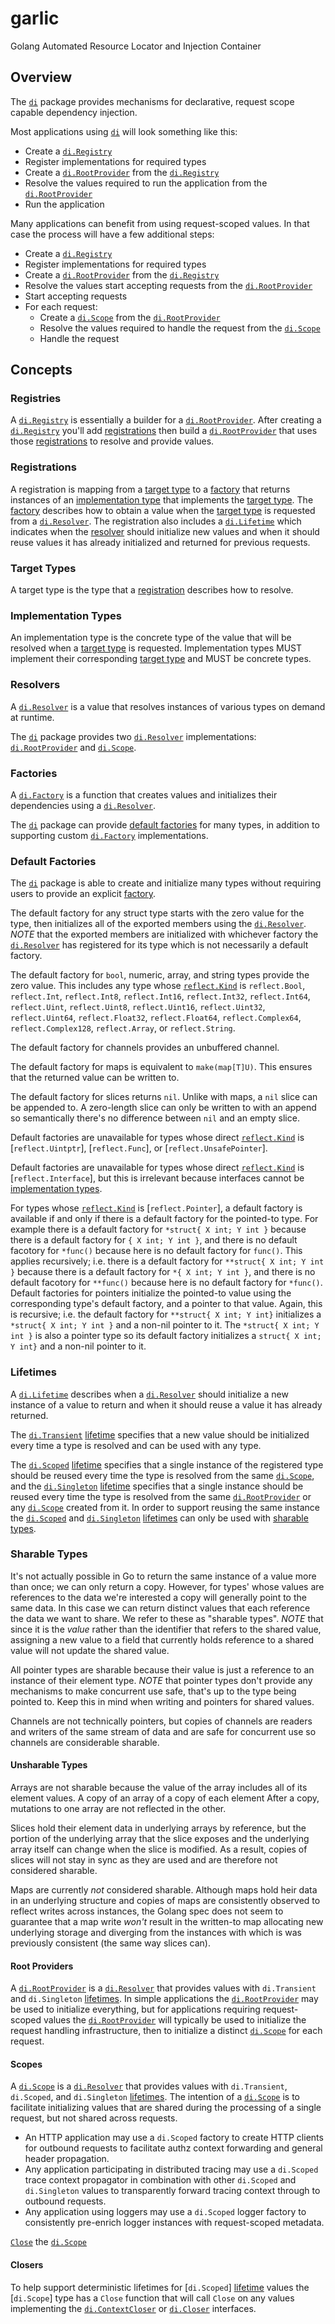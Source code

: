 # garlic

Golang Automated Resource Locator and Injection Container

## Overview

The [`di`][di] package provides mechanisms for declarative, request scope capable dependency injection.

Most applications using [`di`][di] will look something like this:

- Create a [`di.Registry`](#registries)
- Register implementations for required types
- Create a [`di.RootProvider`](#root-providers) from the [`di.Registry`](#registries)
- Resolve the values required to run the application from the [`di.RootProvider`](#root-providers)
- Run the application

Many applications can benefit from using request-scoped values. In that case the process will have a few additional steps:

- Create a [`di.Registry`](#registries)
- Register implementations for required types
- Create a [`di.RootProvider`](#root-providers) from the [`di.Registry`](#registries)
- Resolve the values start accepting requests from the [`di.RootProvider`](#root-providers)
- Start accepting requests
- For each request:
  - Create a [`di.Scope`](#scopes) from the [`di.RootProvider`](#root-providers)
  - Resolve the values required to handle the request from the [`di.Scope`](#scopes)
  - Handle the request

## Concepts

### Registries

A [`di.Registry`][di.Registry] is essentially a builder for a [`di.RootProvider`](#root-providers). After creating a [`di.Registry`][di.Registry] you'll add [registrations](#registrations) then build a [`di.RootProvider`](#root-providers) that uses those [registrations](#registrations) to resolve and provide values.

### Registrations

A registration is mapping from a [target type](#target-types) to a [factory](#factories) that returns instances of an [implementation type](#implementation-types) that implements the [target type](#target-types). The [factory](#factories) describes how to obtain a value when the [target type](#target-types) is requested from a [`di.Resolver`](#resolvers). The registration also includes a [`di.Lifetime`](#lifetimes) which indicates when the [resolver](#resolvers) should initialize new values and when it should reuse values it has already initialized and returned for previous requests.

### Target Types

A target type is the type that a [registration](#registrations) describes how to resolve.

### Implementation Types

An implementation type is the concrete type of the value that will be resolved when a [target type](#target-types) is requested. Implementation types MUST implement their corresponding [target type](#target-types) and MUST be concrete types.

### Resolvers

A [`di.Resolver`][di.Resolver] is a value that resolves instances of various types on demand at runtime.

The [`di`][di] package provides two [`di.Resolver`][di.Resolver] implementations: [`di.RootProvider`](#root-providers) and [`di.Scope`](#scopes).

### Factories

A [`di.Factory`][di.Factory] is a function that creates values and initializes their dependencies using a [`di.Resolver`](#resolvers).

The [`di`][di] package can provide [default factories](#default-factories) for many types, in addition to supporting custom [`di.Factory`][di.Factory] implementations.

### Default Factories

The [`di`][di] package is able to create and initialize many types without requiring users to provide an explicit [factory](#factories).

The default factory for any struct type starts with the zero value for the type, then initializes all of the exported members using the [`di.Resolver`](#resolvers). _NOTE_ that the exported members are initialized with whichever factory the [`di.Resolver`](#resolvers) has registered for its type which is not necessarily a default factory.

The default factory for `bool`, numeric, array, and string types provide the zero value. This includes any type whose [`reflect.Kind`][reflect.Kind] is `reflect.Bool`, `reflect.Int`, `reflect.Int8`, `reflect.Int16`, `reflect.Int32`, `reflect.Int64`, `reflect.Uint`, `reflect.Uint8`, `reflect.Uint16`, `reflect.Uint32`, `reflect.Uint64`, `reflect.Float32`, `reflect.Float64`, `reflect.Complex64`, `reflect.Complex128`, `reflect.Array`, or `reflect.String`.

The default factory for channels provides an unbuffered channel.

The default factory for maps is equivalent to `make(map[T]U)`. This ensures that the returned value can be written to.

The default factory for slices returns `nil`. Unlike with maps, a `nil` slice can be appended to. A zero-length slice can only be written to with an append so semantically there's no difference between `nil` and an empty slice.

Default factories are unavailable for types whose direct [`reflect.Kind`][reflect.Kind] is [`reflect.Uintptr`], [`reflect.Func`], or [`reflect.UnsafePointer`].

Default factories are unavailable for types whose direct [`reflect.Kind`][reflect.Kind] is [`reflect.Interface`], but this is irrelevant because interfaces cannot be [implementation types](#implementation-types).

For types whose [`reflect.Kind`][reflect.Kind] is [`reflect.Pointer`], a default factory is available if and only if there is a default factory for the pointed-to type. For example there is a default factory for `*struct{ X int; Y int }` because there is a default factory for `{ X int; Y int }`, and there is no default facotory for `*func()` because here is no default factory for `func()`. This applies recursively; i.e. there is a default factory for `**struct{ X int; Y int }` because there is a default factory for `*{ X int; Y int }`, and there is no default facotory for `**func()` because here is no default factory for `*func()`. Default factories for pointers initialize the pointed-to value using the corresponding type's default factory, and a pointer to that value. Again, this is recursive; i.e. the default factory for `**struct{ X int; Y int}` initializes a `*struct{ X int; Y int }` and a non-nil pointer to it. The `*struct{ X int; Y int }` is also a pointer type so its default factory initializes a `struct{ X int; Y int}` and a non-nil pointer to it.

### Lifetimes

A [`di.Lifetime`][di.Lifetime] describes when a [`di.Resolver`](#resolvers) should initialize a new instance of a value to return and when it should reuse a value it has already returned.

The [`di.Transient`][di.Transient] [lifetime][di.Lifetime] specifies that a new value should be initialized every time a type is resolved and can be used with any type.

The [`di.Scoped`][di.Scoped] [lifetime][di.Lifetime] specifies that a single instance of the registered type should be reused every time the type is resolved from the same [`di.Scope`](#scopes), and the [`di.Singleton`][di.Singleton] [lifetime][di.Lifetime] specifies that a single instance should be reused every time the type is resolved from the same [`di.RootProvider`](#root-providers) or any [`di.Scope`](#scopes) created from it. In order to support reusing the same instance the [`di.Scoped`][di.Scoped] and [`di.Singleton`][di.Singleton] [lifetimes][di.Lifetime] can only be used with [sharable types](#sharable-types).

### Sharable Types

It's not actually possible in Go to return the same instance of a value more than once; we can only return a copy. However, for types' whose values are references to the data we're interested a copy will generally point to the same data. In this case we can return distinct values that each reference the data we want to share. We refer to these as "sharable types". _NOTE_ that since it is the _value_ rather than the identifier that refers to the shared value, assigning a new value to a field that currently holds reference to a shared value will not update the shared value.

All pointer types are sharable because their value is just a reference to an instance of their element type. _NOTE_ that pointer types don't provide any mechanisms to make concurrent use safe, that's up to the type being pointed to. Keep this in mind when writing and pointers for shared values.

Channels are not technically pointers, but copies of channels are readers and writers of the same stream of data and are safe for concurrent use so channels are considerable sharable.

#### Unsharable Types

Arrays are not sharable because the value of the array includes all of its element values. A copy of an array of a copy of each element  After a copy, mutations to one array are not reflected in the other.

Slices hold their element data in underlying arrays by reference, but the portion of the underlying array that the slice exposes and the underlying array itself can change when the slice is modified. As a result, copies of slices will not stay in sync as they are used and are therefore not considered sharable.

Maps are currently _not_ considered sharable. Although maps hold heir data in an underlying structure and copies of maps are consistently observed to reflect writes across instances, the Golang spec does not seem to guarantee that a map write _won't_ result in the written-to map allocating new underlying storage and diverging from the instances with which is was previously consistent (the same way slices can).

#### Root Providers

A [`di.RootProvider`][di.RootProvider] is a [`di.Resolver`](#resolvers) that provides values with `di.Transient` and `di.Singleton` [lifetimes](#lifetimes). In simple applications the [`di.RootProvider`][di.RootProvider] may be used to initialize everything, but for applications requiring request-scoped values the [`di.RootProvider`][di.RootProvider] will typically be used to initialize the request handling infrastructure, then to initialize a distinct [`di.Scope`](#scopes) for each request.

#### Scopes

A [`di.Scope`][di.Scope] is a [`di.Resolver`](#resolvers) that provides values with `di.Transient`, `di.Scoped`, and `di.Singleton` [lifetimes](#lifetimes). The intention of a [`di.Scope`][di.Scope] is to facilitate initializing values that are shared during the processing of a single request, but not shared across requests.

- An HTTP application may use a `di.Scoped` factory to create HTTP clients for outbound requests to facilitate authz context forwarding and general header propagation.
- Any application participating in distributed tracing may use a `di.Scoped` trace context propagator in combination with other `di.Scoped` and `di.Singleton` values to transparently forward tracing context through to outbound requests.
- Any application using loggers may use a `di.Scoped` logger factory to consistently pre-enrich logger instances with request-scoped metadata.

[`Close`](#closers) the [`di.Scope`](#scopes)

#### Closers

To help support deterministic lifetimes for [`di.Scoped`] [lifetime](#lifetimes) values the [`di.Scope`] type has a `Close` function that will call `Close` on any values implementing the [`di.ContextCloser`][di.ContextCloser] or [`di.Closer`][di.Closer] interfaces.

[di]: https://pkg.go.dev/github.com/ttd2089/garlic/pkg/di
[di.Closer]: https://pkg.go.dev/github.com/ttd2089/garlic/pkg/di#Closer
[di.ContextCloser]: https://pkg.go.dev/github.com/ttd2089/garlic/pkg/di#ContextCloser
[di.Factory]: https://pkg.go.dev/github.com/ttd2089/garlic/pkg/di#Factory
[di.Lifetime]: https://pkg.go.dev/github.com/ttd2089/garlic/pkg/di#Lifetime
[di.Registry]: https://pkg.go.dev/github.com/ttd2089/garlic/pkg/di#Registry
[di.Resolver]: https://pkg.go.dev/github.com/ttd2089/garlic/pkg/di#Resolver
[di.RootProvider]: https://pkg.go.dev/github.com/ttd2089/garlic/pkg/di#Provider
[di.Singleton]: https://pkg.go.dev/github.com/ttd2089/garlic/pkg/di#Singleton
[di.Scope]: https://pkg.go.dev/github.com/ttd2089/garlic/pkg/di#Scope
[di.Scoped]: https://pkg.go.dev/github.com/ttd2089/garlic/pkg/di#Scoped
[di.Transient]: https://pkg.go.dev/github.com/ttd2089/garlic/pkg/di#Transient

[reflect.Kind]: https://pkg.go.dev/reflect#Kind
